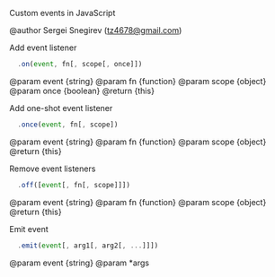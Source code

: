 Custom events in JavaScript

@author Sergei Snegirev (tz4678@gmail.com)
 
Add event listener

```javascript
  .on(event, fn[, scope[, once]])
```

@param event {string}
@param fn {function}
@param scope {object}
@param once {boolean}
@return {this}

Add one-shot event listener

```javascript
  .once(event, fn[, scope])
```

@param event {string}
@param fn {function}
@param scope {object}
@return {this}

Remove event listeners

```javascript
  .off([event[, fn[, scope]]])
```

@param event {string}
@param fn {function}
@param scope {object}
@return {this}

Emit event

```javascript
  .emit(event[, arg1[, arg2[, ...]]])
```

@param event {string}
@param *args
